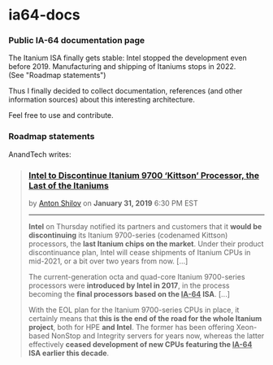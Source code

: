 # ia64-docs

### Public IA-64 documentation page

The Itanium ISA finally gets stable: Intel stopped the development even before 2019.
Manufacturing and shipping of Itaniums stops in 2022.  
(See "Roadmap statements")

Thus I finally decided to collect documentation, references (and other information sources) about this interesting architecture.

Feel free to use and contribute.

### Roadmap statements

AnandTech writes:

> ### [Intel to Discontinue Itanium 9700 ‘Kittson’ Processor, the Last of the Itaniums](https://www.anandtech.com/show/13924/intel-to-discontinue-itanium-9700-kittson-processor-the-last-itaniums)
> by [Anton Shilov](https://www.anandtech.com/Author/191) on **January 31, 2019** 6:30 PM EST
>
> ---
>
> **Intel** on Thursday notified its partners and customers that 
> it **would be discontinuing** its Itanium 9700-series (codenamed Kittson) processors, the **last Itanium chips on the market**. 
> Under their product discontinuance plan, Intel will cease shipments of Itanium CPUs in mid-2021, or a bit over two years from now. [...]
>
> The current-generation octa and quad-core Itanium 9700-series processors were **introduced by Intel in 2017**, 
> in the process becoming the **final processors based on the <ins>IA-64</ins> ISA**. [...]
>
> With the EOL plan for the Itanium 9700-series CPUs in place, 
> it certainly means that **this is the end of the road for the whole Itanium project**, both for HPE **and Intel**. 
> The former has been offering Xeon-based NonStop and Integrity servers for years now, 
> whereas the latter effectively **ceased development of new CPUs featuring the <ins>IA-64</ins> ISA earlier this decade**. 

